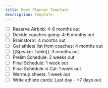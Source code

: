 ```yaml
---
title: Meet Planner Template
description: template
---
```


- [ ] Reserve Airbnb: 4-6 months out
- [ ] Decide coaches going: 4-6 months out
- [ ] Brainstorm: 4 months out
- [ ] Get athlete list from coaches: 4 months out
- [ ] [[Speaker Table]]: 3 months out
- [ ] Prelim Schedule: 2 weeks out
- [ ] Final Schedule: 1 week out
- [ ] Final Schedule in Cal: 1 week out
- [ ] Warmup sheets: 1 week out
- [ ] Write athlete cards: Last day - +7 days out
